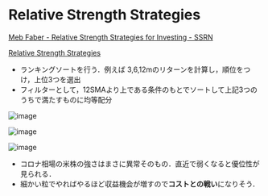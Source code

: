 # Relative Strength Strategies

[Meb Faber - Relative Strength Strategies for Investing - SSRN](https://papers.ssrn.com/sol3/papers.cfm?abstract_id=1585517)

[Relative Strength Strategies](https://colab.research.google.com/drive/1mKpapSlPBgDx5AKc2cjCexB4AbJKAnZU?hl=ja#scrollTo=GtXFRIGUtGjc)

* ランキングソートを行う．例えば 3,6,12mのリターンを計算し，順位をつけ，上位3つを選出
* フィルターとして，12SMAより上である条件のもとでソートして上記3つのうちで満たすものに均等配分

![image](https://user-images.githubusercontent.com/102901806/166391106-f3a07a01-23d5-4304-9344-71c90bc67bb6.png)

![image](https://user-images.githubusercontent.com/102901806/166391115-d2f27ea7-9caa-47a9-afc3-7c633e1b7a1b.png)


![image](https://user-images.githubusercontent.com/102901806/166391163-f1f9cba5-fc2e-4431-ad70-40be5c2969ba.png)

* コロナ相場の米株の強さはまさに異常そのもの．直近で弱くなると優位性が見られる．
* 細かい粒でやればやるほど収益機会が増すので**コストとの戦い**になりそう．
